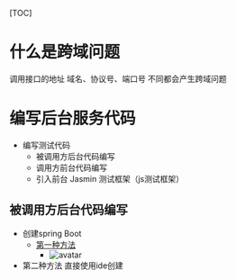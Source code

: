 [TOC]
# 什么是跨域问题

调用接口的地址 域名、协议号、端口号 不同都会产生跨域问题

# 编写后台服务代码

- 编写测试代码
  - 被调用方后台代码编写
  - 调用方前台代码编写
  - 引入前台 Jasmin 测试框架（js测试框架）

## 被调用方后台代码编写
  - 创建spring Boot
    - [第一种方法](https://start.spring.io/)
      - ![avatar](/imgs/springBoot.jpg)
  - 第二种方法 直接使用ide创建